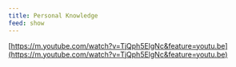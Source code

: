 ```yaml
---
title: Personal Knowledge
feed: show
---
```


[https://m.youtube.com/watch?v=TjQph5ElgNc&feature=youtu.be](https://m.youtube.com/watch?v=TjQph5ElgNc&feature=youtu.be)
